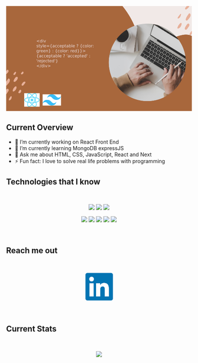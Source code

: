 <a href="https://www.linkedin.com/in/jamil-butex42">
<img src="https://raw.githubusercontent.com/hasan13222/hasan13222/main/images/cover.png" />
</a>


## Current Overview

- 🔭 I’m currently working on React Front End
- 🌱 I’m currently learning MongoDB expressJS
- 💬 Ask me about HTML, CSS, JavaScript, React and Next
- ⚡ Fun fact: I love to solve real life problems with programming

## Technologies that I know

<br>
<p align="center">
<img src="https://raw.githubusercontent.com/hasan13222/hasan13222/main/images/icons/HTML.png"/>
<img src="https://raw.githubusercontent.com/hasan13222/hasan13222/main/images/icons/css.png"/>
<img src="https://raw.githubusercontent.com/hasan13222/hasan13222/main/images/icons/JavaScript.png"/>
</p>
<p align="center">
<img src="https://raw.githubusercontent.com/hasan13222/hasan13222/main/images/icons/react.png"/>
<img src="https://raw.githubusercontent.com/hasan13222/hasan13222/main/images/icons/sass.png"/>
<img src="https://raw.githubusercontent.com/hasan13222/hasan13222/main/images/icons/tailwind.png"/>
<img src="https://raw.githubusercontent.com/hasan13222/hasan13222/main/images/icons/Bootsrap.png"/>
<img src="https://raw.githubusercontent.com/hasan13222/hasan13222/main/images/icons/firebase.png"/>
</p><br/>


## Reach me out

<br />

[<p align="center"><img height="75" src="https://raw.githubusercontent.com/hasan13222/hasan13222/main/images/linkedin.png">](https://www.linkedin.com/in/jamil-butex42) </p>

<br />


## Current Stats

<br />
<p align="center">
  <img width="60%" src="https://github-readme-streak-stats.herokuapp.com?user=hasan13222&theme=highcontrast&background=A8673C" />
</p>
<br/>

